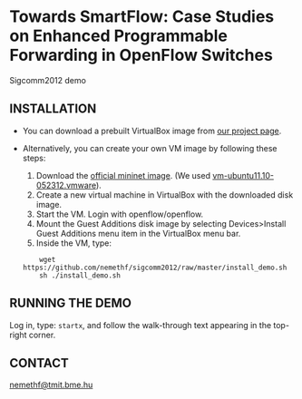 Towards SmartFlow: Case Studies on Enhanced Programmable Forwarding in OpenFlow Switches
========================================================================================

Sigcomm2012 demo


INSTALLATION
------------

* You can download a prebuilt VirtualBox image from
  [our project page](sb.tmit.bme.hu/mediawiki/index.php/Sigcomm2012).
  
* Alternatively, you can create your own VM image by following these steps:

    1. Download the
       [official mininet image](http://yuba.stanford.edu/foswiki/bin/view/OpenFlow/MininetGettingStarted).
	   (We used [vm-ubuntu11.10-052312.vmware](https://github.com/downloads/mininet/mininet/mininet-vm-ubuntu11.10-052312.vmware.zip)).
	2. Create a new virtual machine in VirtualBox with the downloaded disk image.
	3. Start the VM.  Login with openflow/openflow.  
	4. Mount the Guest Additions disk image by selecting Devices>Install Guest Additions menu item in the VirtualBox menu bar.
	5. Inside the VM, type:
	```
		wget https://github.com/nemethf/sigcomm2012/raw/master/install_demo.sh
		sh ./install_demo.sh
	```

RUNNING THE DEMO
----------------

Log in, type: `startx`, and follow the walk-through text appearing in the top-right corner.


CONTACT
-------

[nemethf@tmit.bme.hu](mailto:nemethf@tmit.bme.hu)


